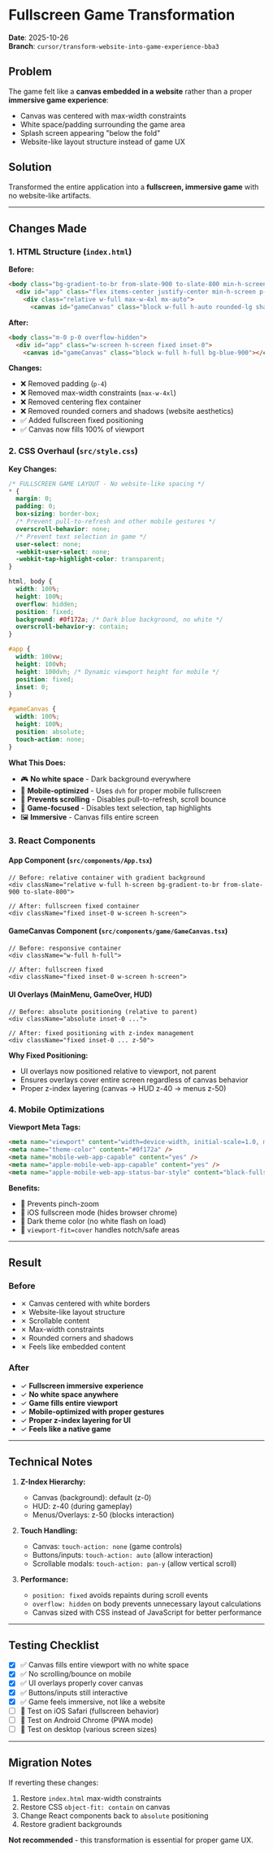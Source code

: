 # Fullscreen Game Transformation

**Date**: 2025-10-26  
**Branch**: `cursor/transform-website-into-game-experience-bba3`

## Problem

The game felt like a **canvas embedded in a website** rather than a proper **immersive game experience**:
- Canvas was centered with max-width constraints
- White space/padding surrounding the game area
- Splash screen appearing "below the fold"
- Website-like layout structure instead of game UX

## Solution

Transformed the entire application into a **fullscreen, immersive game** with no website-like artifacts.

---

## Changes Made

### 1. HTML Structure (`index.html`)

**Before:**
```html
<body class="bg-gradient-to-br from-slate-900 to-slate-800 min-h-screen overflow-hidden">
  <div id="app" class="flex items-center justify-center min-h-screen p-4">
    <div class="relative w-full max-w-4xl mx-auto">
      <canvas id="gameCanvas" class="block w-full h-auto rounded-lg shadow-2xl bg-blue-900"></canvas>
```

**After:**
```html
<body class="m-0 p-0 overflow-hidden">
  <div id="app" class="w-screen h-screen fixed inset-0">
    <canvas id="gameCanvas" class="block w-full h-full bg-blue-900"></canvas>
```

**Changes:**
- ❌ Removed padding (`p-4`)
- ❌ Removed max-width constraints (`max-w-4xl`)
- ❌ Removed centering flex container
- ❌ Removed rounded corners and shadows (website aesthetics)
- ✅ Added fullscreen fixed positioning
- ✅ Canvas now fills 100% of viewport

### 2. CSS Overhaul (`src/style.css`)

**Key Changes:**

```css
/* FULLSCREEN GAME LAYOUT - No website-like spacing */
* {
  margin: 0;
  padding: 0;
  box-sizing: border-box;
  /* Prevent pull-to-refresh and other mobile gestures */
  overscroll-behavior: none;
  /* Prevent text selection in game */
  user-select: none;
  -webkit-user-select: none;
  -webkit-tap-highlight-color: transparent;
}

html, body {
  width: 100%;
  height: 100%;
  overflow: hidden;
  position: fixed;
  background: #0f172a; /* Dark blue background, no white */
  overscroll-behavior-y: contain;
}

#app {
  width: 100vw;
  height: 100vh;
  height: 100dvh; /* Dynamic viewport height for mobile */
  position: fixed;
  inset: 0;
}

#gameCanvas {
  width: 100%;
  height: 100%;
  position: absolute;
  touch-action: none;
}
```

**What This Does:**
- 🎮 **No white space** - Dark background everywhere
- 📱 **Mobile-optimized** - Uses `dvh` for proper mobile fullscreen
- 🚫 **Prevents scrolling** - Disables pull-to-refresh, scroll bounce
- 🎯 **Game-focused** - Disables text selection, tap highlights
- 🖼️ **Immersive** - Canvas fills entire screen

### 3. React Components

#### App Component (`src/components/App.tsx`)
```tsx
// Before: relative container with gradient background
<div className="relative w-full h-screen bg-gradient-to-br from-slate-900 to-slate-800">

// After: fullscreen fixed container
<div className="fixed inset-0 w-screen h-screen">
```

#### GameCanvas Component (`src/components/game/GameCanvas.tsx`)
```tsx
// Before: responsive container
<div className="w-full h-full">

// After: fullscreen fixed
<div className="fixed inset-0 w-screen h-screen">
```

#### UI Overlays (MainMenu, GameOver, HUD)
```tsx
// Before: absolute positioning (relative to parent)
<div className="absolute inset-0 ...">

// After: fixed positioning with z-index management
<div className="fixed inset-0 ... z-50">
```

**Why Fixed Positioning:**
- UI overlays now positioned relative to viewport, not parent
- Ensures overlays cover entire screen regardless of canvas behavior
- Proper z-index layering (canvas → HUD z-40 → menus z-50)

### 4. Mobile Optimizations

**Viewport Meta Tags:**
```html
<meta name="viewport" content="width=device-width, initial-scale=1.0, maximum-scale=1.0, user-scalable=no, viewport-fit=cover" />
<meta name="theme-color" content="#0f172a" />
<meta name="mobile-web-app-capable" content="yes" />
<meta name="apple-mobile-web-app-capable" content="yes" />
<meta name="apple-mobile-web-app-status-bar-style" content="black-fullscreen" />
```

**Benefits:**
- 📱 Prevents pinch-zoom
- 🍎 iOS fullscreen mode (hides browser chrome)
- 🎨 Dark theme color (no white flash on load)
- 📐 `viewport-fit=cover` handles notch/safe areas

---

## Result

### Before
- ✗ Canvas centered with white borders
- ✗ Website-like layout structure  
- ✗ Scrollable content
- ✗ Max-width constraints
- ✗ Rounded corners and shadows
- ✗ Feels like embedded content

### After
- ✓ **Fullscreen immersive experience**
- ✓ **No white space anywhere**
- ✓ **Game fills entire viewport**
- ✓ **Mobile-optimized with proper gestures**
- ✓ **Proper z-index layering for UI**
- ✓ **Feels like a native game**

---

## Technical Notes

1. **Z-Index Hierarchy:**
   - Canvas (background): default (z-0)
   - HUD: z-40 (during gameplay)
   - Menus/Overlays: z-50 (blocks interaction)

2. **Touch Handling:**
   - Canvas: `touch-action: none` (game controls)
   - Buttons/inputs: `touch-action: auto` (allow interaction)
   - Scrollable modals: `touch-action: pan-y` (allow vertical scroll)

3. **Performance:**
   - `position: fixed` avoids repaints during scroll events
   - `overflow: hidden` on body prevents unnecessary layout calculations
   - Canvas sized with CSS instead of JavaScript for better performance

---

## Testing Checklist

- [x] ✅ Canvas fills entire viewport with no white space
- [x] ✅ No scrolling/bounce on mobile
- [x] ✅ UI overlays properly cover canvas
- [x] ✅ Buttons/inputs still interactive
- [x] ✅ Game feels immersive, not like a website
- [ ] 🔄 Test on iOS Safari (fullscreen behavior)
- [ ] 🔄 Test on Android Chrome (PWA mode)
- [ ] 🔄 Test on desktop (various screen sizes)

---

## Migration Notes

If reverting these changes:
1. Restore `index.html` max-width constraints
2. Restore CSS `object-fit: contain` on canvas
3. Change React components back to `absolute` positioning
4. Restore gradient backgrounds

**Not recommended** - this transformation is essential for proper game UX.
